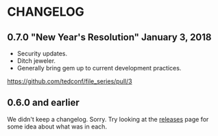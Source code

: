 # CHANGELOG

## 0.7.0 "New Year's Resolution" January 3, 2018

  - Security updates.
  - Ditch jeweler.
  - Generally bring gem up to current development practices.

https://github.com/tedconf/file_series/pull/3

## 0.6.0 and earlier

We didn't keep a changelog. Sorry. Try looking at the
[releases](https://github.com/tedconf/file_series/releases) page for some idea
about what was in each.
